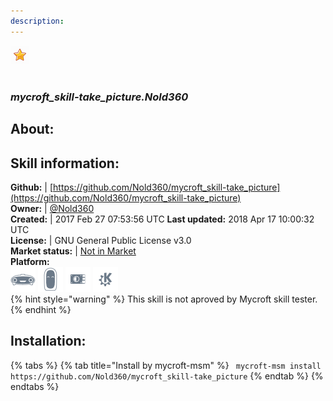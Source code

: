 ```yaml
---  
description:   
---  
```

![](../.gitbook/assets/star.png)  
#   
### _mycroft_skill-take_picture.Nold360_  
## About:  


## Skill information:  
**Github:** | [https://github.com/Nold360/mycroft_skill-take_picture](https://github.com/Nold360/mycroft_skill-take_picture)  
**Owner:** | [@Nold360](https://github.com/Nold360)  
**Created:** | 2017 Feb 27 07:53:56 UTC  **Last updated:** 2018 Apr 17 10:00:32 UTC  
**License:** | GNU General Public License v3.0  
**Market status:** | [Not in Market](https://market.mycroft.ai/skill/)  
**Platform:**  
 ![](../.gitbook/assets/mark-1-icon.png)  ![](../.gitbook/assets/mark-2-icon.png)  ![](../.gitbook/assets/picroft-icon.png)  ![](../.gitbook/assets/kde.png)   
{% hint style="warning" %}
This skill is not aproved by Mycroft skill tester.
{% endhint %}
    
## Installation:  
{% tabs %}
{% tab title="Install by mycroft-msm" %}
``` mycroft-msm install https://github.com/Nold360/mycroft_skill-take_picture```
{% endtab %}
  {% endtabs %}
  